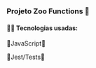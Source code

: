 <h3 align="left"> Projeto Zoo Functions 🐅 </h3>
<h4 align="left"> 👨‍💻 Tecnologias usadas: </h4>
    <p align="left">🔹JavaScript🔹</p>
    <p align="left"> 🔹Jest/Tests🔹</p>
